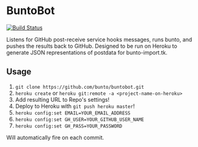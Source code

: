 BuntoBot
========

[![Build Status](https://travis-ci.org/bunto/buntobot.svg?branch=master)](https://travis-ci.org/bunto/buntobot)

Listens for GitHub post-receive service hooks messages, runs bunto, and pushes the results back to GitHub. Designed to be run on Heroku to generate JSON representations of postdata for bunto-import.tk.

Usage
-----

1. `git clone https://github.com/bunto/buntobot.git`
2. `heroku create` or `heroku git:remote -a <project-name-on-heroku>`
3. Add resulting URL to Repo's settings!
4. Deploy to Heroku with `git push heroku master`!
5. `heroku config:set EMAIL=YOUR_EMAIL_ADDRESS`
6. `heroku config:set GH_USER=YOUR_GITHUB_USER_NAME`
7. `heroku config:set GH_PASS=YOUR_PASSWORD`

Will automatically fire on each commit.
